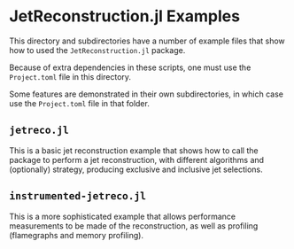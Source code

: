 # JetReconstruction.jl Examples

This directory and subdirectories have a number of example files that show how
to used the `JetReconstruction.jl` package.

Because of extra dependencies in these scripts, one must use the `Project.toml`
file in this directory.

Some features are demonstrated in their own subdirectories, in which case use
the `Project.toml` file in that folder.

## `jetreco.jl`

This is a basic jet reconstruction example that shows how to call the package to
perform a jet reconstruction, with different algorithms and (optionally)
strategy, producing exclusive and inclusive jet selections.

## `instrumented-jetreco.jl`

This is a more sophisticated example that allows performance measurements to be
made of the reconstruction, as well as profiling (flamegraphs and memory
profiling).
